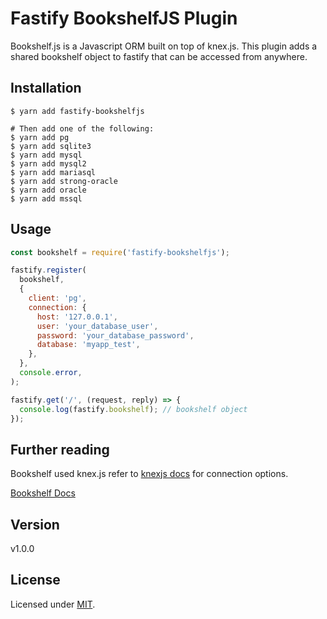 # Fastify BookshelfJS Plugin

Bookshelf.js is a Javascript ORM built on top of knex.js.
This plugin adds a shared bookshelf object to fastify that can be accessed from anywhere.

## Installation

```
$ yarn add fastify-bookshelfjs

# Then add one of the following:
$ yarn add pg
$ yarn add sqlite3
$ yarn add mysql
$ yarn add mysql2
$ yarn add mariasql
$ yarn add strong-oracle
$ yarn add oracle
$ yarn add mssql
```

## Usage

```js
const bookshelf = require('fastify-bookshelfjs');

fastify.register(
  bookshelf,
  {
    client: 'pg',
    connection: {
      host: '127.0.0.1',
      user: 'your_database_user',
      password: 'your_database_password',
      database: 'myapp_test',
    },
  },
  console.error,
);

fastify.get('/', (request, reply) => {
  console.log(fastify.bookshelf); // bookshelf object
});
```

## Further reading

Bookshelf used knex.js refer to [knexjs docs](http://knexjs.org/#Installation-client)
for connection options.

[Bookshelf Docs](http://bookshelfjs.org/)

## Version

v1.0.0

## License

Licensed under [MIT](./LICENSE).
